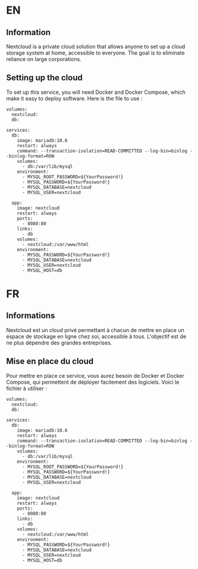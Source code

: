 # EN

## Information

Nextcloud is a private cloud solution that allows anyone to set up a cloud storage system at home, accessible to everyone. The goal is to eliminate reliance on large corporations.

## Setting up the cloud

To set up this service, you will need Docker and Docker Compose, which make it easy to deploy software. Here is the file to use :

```
volumes:
  nextcloud:
  db:

services:
  db:
    image: mariadb:10.6
    restart: always
    command: --transaction-isolation=READ-COMMITTED --log-bin=binlog --binlog-format=ROW
    volumes:
      - db:/var/lib/mysql
    environment:
      - MYSQL_ROOT_PASSWORD=${YourPassword!}
      - MYSQL_PASSWORD=${YourPassword!}
      - MYSQL_DATABASE=nextcloud
      - MYSQL_USER=nextcloud

  app:
    image: nextcloud
    restart: always
    ports:
      - 8080:80
    links:
      - db
    volumes:
      - nextcloud:/var/www/html
    environment:
      - MYSQL_PASSWORD=${YourPassword!}
      - MYSQL_DATABASE=nextcloud
      - MYSQL_USER=nextcloud
      - MYSQL_HOST=db
```



# FR

## Informations

Nextcloud est un cloud privé permettant à chacun de mettre en place un espace de stockage en ligne chez soi, accessible à tous. L'objectif est de ne plus dépendre des grandes entreprises.

## Mise en place du cloud

Pour mettre en place ce service, vous aurez besoin de Docker et Docker Compose, qui permettent de déployer facilement des logiciels. Voici le fichier à utiliser :

```
volumes:
  nextcloud:
  db:

services:
  db:
    image: mariadb:10.6
    restart: always
    command: --transaction-isolation=READ-COMMITTED --log-bin=binlog --binlog-format=ROW
    volumes:
      - db:/var/lib/mysql
    environment:
      - MYSQL_ROOT_PASSWORD=${YourPassword!}
      - MYSQL_PASSWORD=${YourPassword!}
      - MYSQL_DATABASE=nextcloud
      - MYSQL_USER=nextcloud

  app:
    image: nextcloud
    restart: always
    ports:
      - 8080:80
    links:
      - db
    volumes:
      - nextcloud:/var/www/html
    environment:
      - MYSQL_PASSWORD=${YourPassword!}
      - MYSQL_DATABASE=nextcloud
      - MYSQL_USER=nextcloud
      - MYSQL_HOST=db
```


